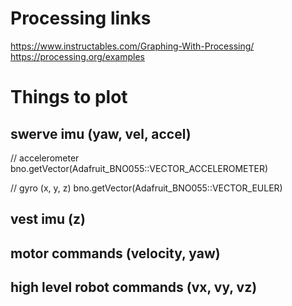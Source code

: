 Processing links
================

https://www.instructables.com/Graphing-With-Processing/
https://processing.org/examples


Things to plot
==============

swerve imu (yaw, vel, accel)
--------------------------------

// accelerometer
bno.getVector(Adafruit_BNO055::VECTOR_ACCELEROMETER)

// gyro (x, y, z)
bno.getVector(Adafruit_BNO055::VECTOR_EULER)


vest imu (z)
------------



motor commands (velocity, yaw)
------------------------------


high level robot commands (vx, vy, vz)
--------------------------------------
